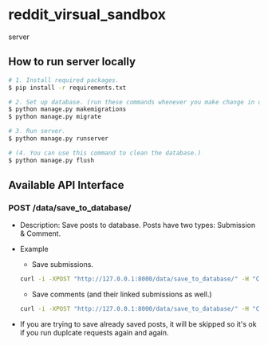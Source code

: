 # reddit_virsual_sandbox

server


## How to run server locally
```bash
# 1. Install required packages.
$ pip install -r requirements.txt

# 2. Set up database. (run these commands whenever you make change in database schema (models.py))
$ python manage.py makemigrations
$ python manage.py migrate

# 3. Run server.
$ python manage.py runserver

# (4. You can use this command to clean the database.)
$ python manage.py flush
```

## Available API Interface

### POST /data/save_to_database/
- Description: Save posts to database. Posts have two types: Submission & Comment.

- Example
    - Save submissions.
    ```bash
    curl -i -XPOST "http://127.0.0.1:8000/data/save_to_database/" -H "Content-Type: application/json" -d '{"subreddit": "Cooking", "start_time": "2020-10-10-00:00:30", "end_time": "2020-10-11-00:30:00"}'
    ```

    - Save comments (and their linked submissions as well.)
    ```bash
    curl -i -XPOST "http://127.0.0.1:8000/data/save_to_database/" -H "Content-Type: application/json" -d '{"subreddit": "Cooking", "start_time": "2020-10-11-00:00:30", "end_time": "2020-10-11-00:30:00", "post_type": "comment"}'
    ```
- If you are trying to save already saved posts, it will be skipped so it's ok if you run duplcate requests again and again.
